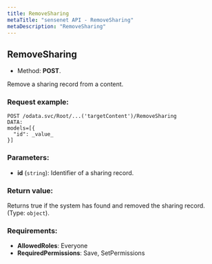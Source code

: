 ```yaml
---
title: RemoveSharing
metaTitle: "sensenet API - RemoveSharing"
metaDescription: "RemoveSharing"
---
```


## RemoveSharing
- Method: **POST**.

Remove a sharing record from a content.

### Request example:

```
POST /odata.svc/Root/...('targetContent')/RemoveSharing
DATA:
models=[{
  "id": _value_
}]
```
### Parameters:
- **id** (`string`): Identifier of a sharing record.

### Return value:
Returns true if the system has found and removed the sharing record. (Type: `object`).

### Requirements:
- **AllowedRoles**: Everyone
- **RequiredPermissions**: Save, SetPermissions

